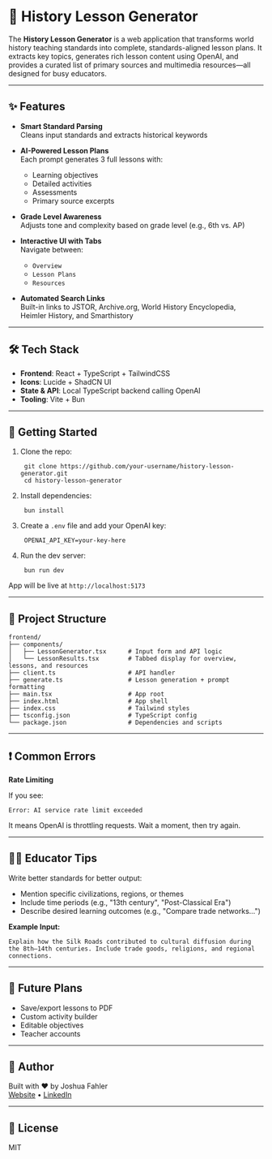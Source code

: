 # 📜 History Lesson Generator

The **History Lesson Generator** is a web application that transforms world history teaching standards into complete, standards-aligned lesson plans. It extracts key topics, generates rich lesson content using OpenAI, and provides a curated list of primary sources and multimedia resources—all designed for busy educators.

---

## ✨ Features

- **Smart Standard Parsing**  
  Cleans input standards and extracts historical keywords

- **AI-Powered Lesson Plans**  
  Each prompt generates 3 full lessons with:
  - Learning objectives
  - Detailed activities
  - Assessments
  - Primary source excerpts

- **Grade Level Awareness**  
  Adjusts tone and complexity based on grade level (e.g., 6th vs. AP)

- **Interactive UI with Tabs**  
  Navigate between:
  - `Overview`
  - `Lesson Plans`
  - `Resources`

- **Automated Search Links**  
  Built-in links to JSTOR, Archive.org, World History Encyclopedia, Heimler History, and Smarthistory

---

## 🛠️ Tech Stack

- **Frontend**: React + TypeScript + TailwindCSS
- **Icons**: Lucide + ShadCN UI
- **State & API**: Local TypeScript backend calling OpenAI
- **Tooling**: Vite + Bun

---

## 🚀 Getting Started

1. Clone the repo:
    
        git clone https://github.com/your-username/history-lesson-generator.git
        cd history-lesson-generator

2. Install dependencies:

        bun install

3. Create a `.env` file and add your OpenAI key:

        OPENAI_API_KEY=your-key-here

4. Run the dev server:

        bun run dev

App will be live at `http://localhost:5173`

---

## 🧠 Project Structure

    frontend/
    ├── components/
    │   ├── LessonGenerator.tsx      # Input form and API logic
    │   └── LessonResults.tsx        # Tabbed display for overview, lessons, and resources
    ├── client.ts                    # API handler
    ├── generate.ts                  # Lesson generation + prompt formatting
    ├── main.tsx                     # App root
    ├── index.html                   # App shell
    ├── index.css                    # Tailwind styles
    ├── tsconfig.json                # TypeScript config
    └── package.json                 # Dependencies and scripts

---

## ❗ Common Errors

**Rate Limiting**

If you see:

    Error: AI service rate limit exceeded

It means OpenAI is throttling requests. Wait a moment, then try again.

---

## 🧑‍🏫 Educator Tips

Write better standards for better output:

- Mention specific civilizations, regions, or themes
- Include time periods (e.g., "13th century", "Post-Classical Era")
- Describe desired learning outcomes (e.g., "Compare trade networks...")

**Example Input:**

    Explain how the Silk Roads contributed to cultural diffusion during the 8th–14th centuries. Include trade goods, religions, and regional connections.

---

## 📌 Future Plans

- Save/export lessons to PDF
- Custom activity builder
- Editable objectives
- Teacher accounts

---

## 👤 Author

Built with ❤️ by Joshua Fahler  
[Website](https://jfahler.com) • [LinkedIn](https://linkedin.com/in/jfahler)

---

## 📄 License

MIT
